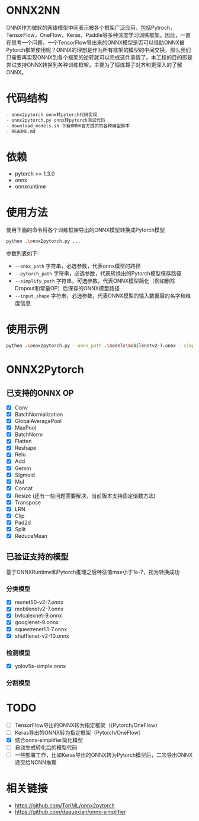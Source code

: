 # ONNX2NN

ONNX作为微软的网络模型中间表示被各个框架广泛应用，包括Pytroch，TensorFlow，OneFlow，Keras，Paddle等多种深度学习训练框架。因此，一直在思考一个问题，一个TensorFlow导出来的ONNX模型是否可以借助ONNX被Pytorch框架使用呢？ONNX的理想是作为所有框架的模型的中间交换，那么我们只需要再实现ONNX到各个框架的逆转就可以完成这件事情了。本工程的目的即是尝试支持ONNX转换到各种训练框架，主要为了锻炼算子对齐和更深入的了解ONNX。

# 代码结构

```markdown
- onnx2pytorch onnx转pytorch代码实现
- onnx2pytorch.py onnx转pytorch测试代码
- download_models.sh 下载ONNX官方提供的各种模型脚本
- README.md 
```

# 依赖

- pytorch >= 1.3.0
- onnx
- onnxruntime

# 使用方法

使用下面的命令将各个训练框架导出的ONNX模型转换成Pytorch模型

```sh
python .\onnx2pytorch.py ...
```

参数列表如下:

- `--onnx_path` 字符串，必选参数，代表onnx模型的路径
- `--pytorch_path` 字符串，必选参数，代表转换出的Pytorch模型保存路径
- `--simplify_path` 字符串，可选参数，代表ONNX模型简化（例如删除Dropout和常量OP）后保存的ONNX模型路径
- `--input_shape` 字符串，必选参数，代表ONNX模型的输入数据层的名字和维度信息

# 使用示例

```sh
python .\onnx2pytorch.py --onnx_path .\models\mobilenetv2-7.onnx --simplify_path .\models\mobilenetv2-7-simplify.onnx --pytorch_path .\models\mobilenetv2-7.pth --input_shape input:1,3,224,224
```


# ONNX2Pytorch

## 已支持的ONNX OP

- [x] Conv
- [x] BatchNormalization
- [x] GlobalAveragePool
- [x] MaxPool
- [x] BatchNorm
- [x] Flatten
- [x] Reshape
- [x] Relu
- [x] Add
- [x] Gemm
- [x] Sigmoid
- [x] Mul
- [x] Concat
- [x] Resize (还有一些问题需要解决，当前版本支持固定倍数方法)
- [x] Transpose
- [x] LRN
- [x] Clip
- [x] Pad2d
- [x] Split
- [x] ReduceMean

## 已验证支持的模型

基于ONNXRuntime和Pytorch推理之后特征值mse小于1e-7，视为转换成功

### 分类模型
- [x] resnet50-v2-7.onnx
- [x] mobilenetv2-7.onnx
- [x] bvlcalexnet-9.onnx
- [x] googlenet-9.onnx
- [x] squeezenet1.1-7.onnx
- [x] shufflenet-v2-10.onnx

### 检测模型
- [x] yolov5s-simple.onnx

### 分割模型

# TODO

- [ ] TensorFlow导出的ONNX转为指定框架（{Pytorch/OneFlow）
- [ ] Keras导出的ONNX转为指定框架（Pytorch/OneFlow）
- [x] 结合onnx-simplifier简化模型
- [ ] 自动生成转化后的模型代码
- [ ] 一些部署工作，比如Keras导出的ONNX转为Pytorch模型后，二次导出ONNX递交给NCNN推理

# 相关链接

- https://github.com/ToriML/onnx2pytorch
- https://github.com/daquexian/onnx-simplifier